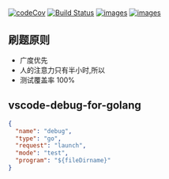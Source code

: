 #

[![codeCov](https://codecov.io/gh/pengliheng/leetcode/branch/master/graph/badge.svg)](https://codecov.io/gh/pengliheng/leetcode)
[![Build Status](https://www.travis-ci.org/pengliheng/leetcode.svg?branch=master)](https://www.travis-ci.org/pengliheng/leetcode)
[![images](https://leetcode-badge.chyroc.cn/?name=plh2)](https://leetcode.com/plh2)
[![images](https://leetcode-badge.chyroc.cn/?name=plh2&leetcode_badge_style=Leetcode%20|%20Ranking-{{.ranking}}-green.svg)](https://leetcode.com/plh2)

## 刷题原则

- 广度优先
- 人的注意力只有半小时,所以
- 测试覆盖率 100%

## vscode-debug-for-golang

```json
{
  "name": "debug",
  "type": "go",
  "request": "launch",
  "mode": "test",
  "program": "${fileDirname}"
}
```
